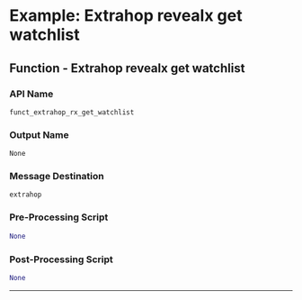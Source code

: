 <!--
    DO NOT MANUALLY EDIT THIS FILE
    THIS FILE IS AUTOMATICALLY GENERATED WITH resilient-sdk codegen
-->

# Example: Extrahop revealx get watchlist

## Function - Extrahop revealx get watchlist

### API Name
`funct_extrahop_rx_get_watchlist`

### Output Name
`None`

### Message Destination
`extrahop`

### Pre-Processing Script
```python
None
```

### Post-Processing Script
```python
None
```

---

